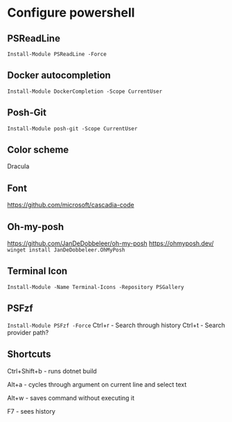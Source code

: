 # Configure powershell

## PSReadLine

`Install-Module PSReadLine -Force`

## Docker autocompletion

`Install-Module DockerCompletion -Scope CurrentUser`

## Posh-Git

`Install-Module posh-git -Scope CurrentUser`

## Color scheme

Dracula

## Font

https://github.com/microsoft/cascadia-code

## Oh-my-posh

https://github.com/JanDeDobbeleer/oh-my-posh
https://ohmyposh.dev/
`winget install JanDeDobbeleer.OhMyPosh`

## Terminal Icon

`Install-Module -Name Terminal-Icons -Repository PSGallery`

## PSFzf

`Install-Module PSFzf -Force`
Ctrl+r - Search through history
Ctrl+t - Search provider path?

## Shortcuts

Ctrl+Shift+b - runs dotnet build

Alt+a - cycles through argument on current line and select text

Alt+w - saves command without executing it

F7 - sees history
